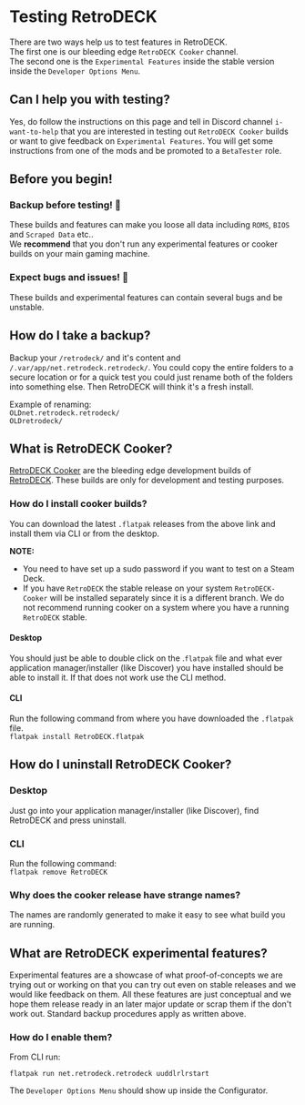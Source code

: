 # Testing RetroDECK

There are two ways help us to test features in RetroDECK.<br>
The first one is our bleeding edge `RetroDECK Cooker` channel.<br>
The second one is the `Experimental Features` inside the stable version inside the `Developer Options Menu`.

## Can I help you with testing?
Yes, do follow the instructions on this page and tell in Discord channel `i-want-to-help` that you are interested in testing out `RetroDECK Cooker`  builds or want to give feedback on `Experimental Features`.
You will get some instructions from one of the mods and be promoted to a `BetaTester` role.


## Before you begin!

### Backup before testing! 🛑
These builds and features can make you loose all data including `ROMS`, `BIOS` and `Scraped Data` etc..<br>
We **recommend** that you don't run any experimental features or cooker builds on your main gaming machine.

### Expect bugs and issues! 🛑
These builds and experimental features can contain several bugs and be unstable.

## How do I take a backup?

Backup your `/retrodeck/` and it's content and `/.var/app/net.retrodeck.retrodeck/`.
You could copy the entire folders to a secure location or for a quick test you could just rename both of the folders into something else.
Then RetroDECK will think it's a fresh install.

Example of renaming:<br>
`OLDnet.retrodeck.retrodeck/`<br>
`OLDretrodeck/`


## What is RetroDECK Cooker?
[RetroDECK Cooker](https://github.com/XargonWan/RetroDECK-cooker) are the bleeding edge development builds of [RetroDECK](https://github.com/XargonWan/RetroDECK). These builds are only for development and testing purposes.

### How do I install cooker builds?
You can download the latest `.flatpak` releases from the above link and install them via CLI or from the desktop.

**NOTE:**
* You need to have set up a sudo password if you want to test on a Steam Deck.
* If you have `RetroDECK` the stable release on your system `RetroDECK-Cooker` will be installed separately since it is a different branch. We do not recommend running cooker on a system where you have a running `RetroDECK` stable.

#### Desktop

You should just be able to double click on the .`flatpak` file and what ever application manager/installer (like Discover) you have installed should be able to install it. If that does not work use the CLI method.

#### CLI

Run the following command from where you have downloaded the `.flatpak` file. <br>
`flatpak install RetroDECK.flatpak`


## How do I uninstall RetroDECK Cooker?

### Desktop
Just go into your application manager/installer (like Discover), find RetroDECK and press uninstall.


### CLI

Run the following command: <br>
`flatpak remove RetroDECK`


### Why does the cooker release have strange names?
The names are randomly generated to make it easy to see what build you are running.

## What are RetroDECK experimental features?
Experimental features are a showcase of what proof-of-concepts we are trying out or working on that you can try out even on stable releases and we would like feedback on them. All these features are just conceptual and we hope them release ready in an later major update or scrap them if the don't work out.
Standard backup procedures apply as written above.

### How do I enable them?

From CLI run:

`flatpak run net.retrodeck.retrodeck uuddlrlrstart`

The `Developer Options Menu` should show up inside the Configurator.

